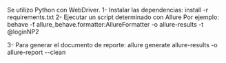 Se utilizo Python con WebDriver.
1- Instalar las dependencias:
install -r requirements.txt
2- Ejecutar un script determinado con Allure
Por ejemplo:
behave -f allure_behave.formatter:AllureFormatter -o allure-results -t @loginNP2

3- Para generar el documento de reporte:
allure generate allure-results -o allure-report --clean

